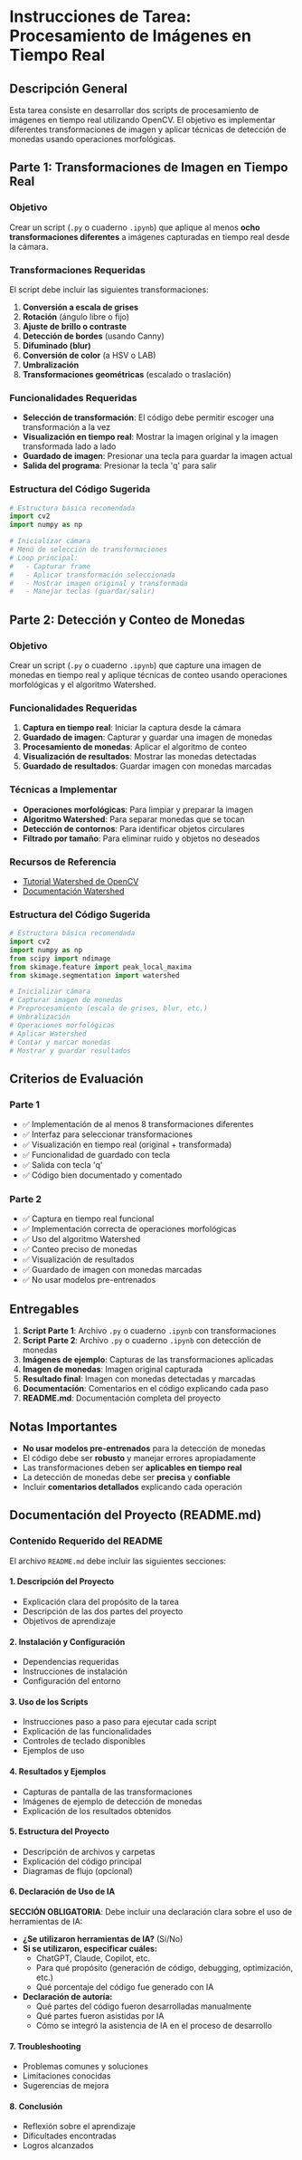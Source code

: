 # Instrucciones de Tarea: Procesamiento de Imágenes en Tiempo Real

## Descripción General

Esta tarea consiste en desarrollar dos scripts de procesamiento de imágenes en tiempo real utilizando OpenCV. El objetivo es implementar diferentes transformaciones de imagen y aplicar técnicas de detección de monedas usando operaciones morfológicas.

## Parte 1: Transformaciones de Imagen en Tiempo Real

### Objetivo
Crear un script (`.py` o cuaderno `.ipynb`) que aplique al menos **ocho transformaciones diferentes** a imágenes capturadas en tiempo real desde la cámara.

### Transformaciones Requeridas
El script debe incluir las siguientes transformaciones:

1. **Conversión a escala de grises**
2. **Rotación** (ángulo libre o fijo)
3. **Ajuste de brillo o contraste**
4. **Detección de bordes** (usando Canny)
5. **Difuminado (blur)**
6. **Conversión de color** (a HSV o LAB)
7. **Umbralización**
8. **Transformaciones geométricas** (escalado o traslación)

### Funcionalidades Requeridas

- **Selección de transformación**: El código debe permitir escoger una transformación a la vez
- **Visualización en tiempo real**: Mostrar la imagen original y la imagen transformada lado a lado
- **Guardado de imagen**: Presionar una tecla para guardar la imagen actual
- **Salida del programa**: Presionar la tecla 'q' para salir

### Estructura del Código Sugerida

```python
# Estructura básica recomendada
import cv2
import numpy as np

# Inicializar cámara
# Menú de selección de transformaciones
# Loop principal:
#   - Capturar frame
#   - Aplicar transformación seleccionada
#   - Mostrar imagen original y transformada
#   - Manejar teclas (guardar/salir)
```

## Parte 2: Detección y Conteo de Monedas

### Objetivo
Crear un script (`.py` o cuaderno `.ipynb`) que capture una imagen de monedas en tiempo real y aplique técnicas de conteo usando operaciones morfológicas y el algoritmo Watershed.

### Funcionalidades Requeridas

1. **Captura en tiempo real**: Iniciar la captura desde la cámara
2. **Guardado de imagen**: Capturar y guardar una imagen de monedas
3. **Procesamiento de monedas**: Aplicar el algoritmo de conteo
4. **Visualización de resultados**: Mostrar las monedas detectadas
5. **Guardado de resultados**: Guardar imagen con monedas marcadas

### Técnicas a Implementar

- **Operaciones morfológicas**: Para limpiar y preparar la imagen
- **Algoritmo Watershed**: Para separar monedas que se tocan
- **Detección de contornos**: Para identificar objetos circulares
- **Filtrado por tamaño**: Para eliminar ruido y objetos no deseados

### Recursos de Referencia

- [Tutorial Watershed de OpenCV](https://docs.opencv.org/4.x/d3/db4/tutorial_py_watershed.html)
- [Documentación Watershed](https://people.cmm.minesparis.psl.eu/users/beucher/wtshed.html)

### Estructura del Código Sugerida

```python
# Estructura básica recomendada
import cv2
import numpy as np
from scipy import ndimage
from skimage.feature import peak_local_maxima
from skimage.segmentation import watershed

# Inicializar cámara
# Capturar imagen de monedas
# Preprocesamiento (escala de grises, blur, etc.)
# Umbralización
# Operaciones morfológicas
# Aplicar Watershed
# Contar y marcar monedas
# Mostrar y guardar resultados
```

## Criterios de Evaluación

### Parte 1
- ✅ Implementación de al menos 8 transformaciones diferentes
- ✅ Interfaz para seleccionar transformaciones
- ✅ Visualización en tiempo real (original + transformada)
- ✅ Funcionalidad de guardado con tecla
- ✅ Salida con tecla 'q'
- ✅ Código bien documentado y comentado

### Parte 2
- ✅ Captura en tiempo real funcional
- ✅ Implementación correcta de operaciones morfológicas
- ✅ Uso del algoritmo Watershed
- ✅ Conteo preciso de monedas
- ✅ Visualización de resultados
- ✅ Guardado de imagen con monedas marcadas
- ✅ No usar modelos pre-entrenados

## Entregables

1. **Script Parte 1**: Archivo `.py` o cuaderno `.ipynb` con transformaciones
2. **Script Parte 2**: Archivo `.py` o cuaderno `.ipynb` con detección de monedas
3. **Imágenes de ejemplo**: Capturas de las transformaciones aplicadas
4. **Imagen de monedas**: Imagen original capturada
5. **Resultado final**: Imagen con monedas detectadas y marcadas
6. **Documentación**: Comentarios en el código explicando cada paso
7. **README.md**: Documentación completa del proyecto

## Notas Importantes

- **No usar modelos pre-entrenados** para la detección de monedas
- El código debe ser **robusto** y manejar errores apropiadamente
- Las transformaciones deben ser **aplicables en tiempo real**
- La detección de monedas debe ser **precisa** y **confiable**
- Incluir **comentarios detallados** explicando cada operación

## Documentación del Proyecto (README.md)

### Contenido Requerido del README

El archivo `README.md` debe incluir las siguientes secciones:

#### 1. **Descripción del Proyecto**
- Explicación clara del propósito de la tarea
- Descripción de las dos partes del proyecto
- Objetivos de aprendizaje

#### 2. **Instalación y Configuración**
- Dependencias requeridas
- Instrucciones de instalación
- Configuración del entorno

#### 3. **Uso de los Scripts**
- Instrucciones paso a paso para ejecutar cada script
- Explicación de las funcionalidades
- Controles de teclado disponibles
- Ejemplos de uso

#### 4. **Resultados y Ejemplos**
- Capturas de pantalla de las transformaciones
- Imágenes de ejemplo de detección de monedas
- Explicación de los resultados obtenidos

#### 5. **Estructura del Proyecto**
- Descripción de archivos y carpetas
- Explicación del código principal
- Diagramas de flujo (opcional)

#### 6. **Declaración de Uso de IA**
**SECCIÓN OBLIGATORIA**: Debe incluir una declaración clara sobre el uso de herramientas de IA:

- **¿Se utilizaron herramientas de IA?** (Sí/No)
- **Si se utilizaron, especificar cuáles:**
  - ChatGPT, Claude, Copilot, etc.
  - Para qué propósito (generación de código, debugging, optimización, etc.)
  - Qué porcentaje del código fue generado con IA
- **Declaración de autoría:**
  - Qué partes del código fueron desarrolladas manualmente
  - Qué partes fueron asistidas por IA
  - Cómo se integró la asistencia de IA en el proceso de desarrollo

#### 7. **Troubleshooting**
- Problemas comunes y soluciones
- Limitaciones conocidas
- Sugerencias de mejora

#### 8. **Conclusión**
- Reflexión sobre el aprendizaje
- Dificultades encontradas
- Logros alcanzados